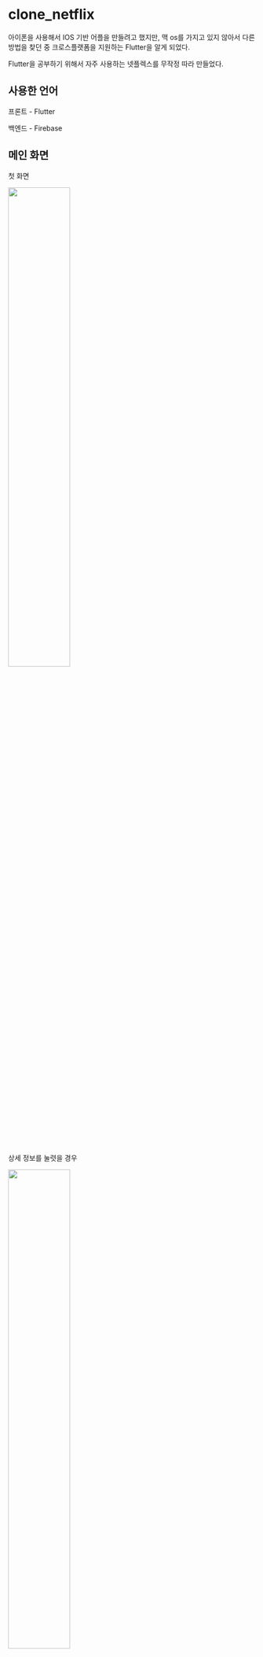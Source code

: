 # clone_netflix

<p> 아이폰을 사용해서 IOS 기반 어플을 만들려고 했지만, 맥 os를 가지고 있지 않아서 다른 방법을 찾던 중 크로스플랫폼을 지원하는 Flutter을 알게 되었다. </p> 
<p> Flutter을 공부하기 위해서 자주 사용하는 넷플렉스를 무작정 따라 만들었다. </p>

## 사용한 언어
<p> 프론트 - Flutter</p> 
<p> 백엔드 - Firebase</p>

## 메인 화면
<p> 첫 화면 </p>
<img src = "https://user-images.githubusercontent.com/23256819/126773957-b014ee98-94fb-4812-9497-3705d4b766d9.png" width="50%" height="50%">
<p> 상세 정보를 눌렷을 경우 </p>
<img src = "https://user-images.githubusercontent.com/23256819/126773967-7f1e9c70-66e7-430d-a3b8-01796f07720a.png" width="50%" height="50%">


## 검색 화면
<p>검색 첫 화면</p>
<img src = "https://user-images.githubusercontent.com/23256819/126774052-bcf1711e-a768-41c4-bb0a-a5204b797ae1.png" width="50%" height="50%">
<p>'드라마' 라는 단어를 검색시 나타나는 화면</p>
<img src = "https://user-images.githubusercontent.com/23256819/126774056-8d6eacd7-0283-46ce-954b-60b3eae9becb.png" width="50%" height="50%">


## 저장한 컨텐츠 모아보는 화면
<p> 화면 </p>
<img src= "https://user-images.githubusercontent.com/23256819/126774064-6878e763-3235-4903-9790-59c67d9145fb.png" width="50%" height="50%">
<p> 파이어베이스에 저장된 정보 </p>
<img src = "https://user-images.githubusercontent.com/23256819/126773634-03668196-a841-488e-affc-0dff5d101d49.PNG" >
